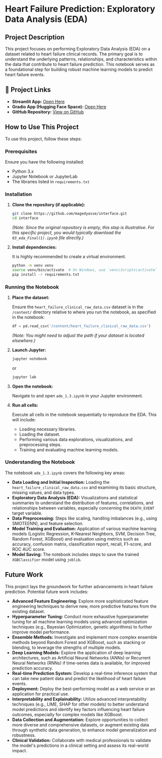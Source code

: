 # Heart Failure Prediction: Exploratory Data Analysis (EDA)

## Project Description

This project focuses on performing Exploratory Data Analysis (EDA) on a dataset related to heart failure clinical records. The primary goal is to understand the underlying patterns, relationships, and characteristics within the data that contribute to heart failure prediction. This notebook serves as a foundational step for building robust machine learning models to predict heart failure events.


## 🔗 Project Links
- **Streamlit App:** [Open Here](https://magedyasse-interface-appsteamlitapp-o4usvy.streamlit.app/)
- **Gradio App (Hugging Face Space):** [Open Here](https://huggingface.co/spaces/MagedAi/Heart_Failure_Prediction_ML)
- **GitHub Repository:** [View on GitHub](https://github.com/magedyasse/interface)

## How to Use This Project

To use this project, follow these steps:

### Prerequisites

Ensure you have the following installed:

*   Python 3.x
*   Jupyter Notebook or JupyterLab
*   The libraries listed in `requirements.txt`

### Installation

1.  **Clone the repository (if applicable):**

    ```bash
    git clone https://github.com/magedyasse/interface.git
    cd interface
    ```

    *(Note: Since the original repository is empty, this step is illustrative. For this specific project, you would typically download the `03_eda_Final(1).ipynb` file directly.)*

2.  **Install dependencies:**

    It is highly recommended to create a virtual environment.

    ```bash
    python -m venv venv
    source venv/bin/activate  # On Windows, use `venv\Scripts\activate`
    pip install -r requirements.txt
    ```

### Running the Notebook

1.  **Place the dataset:**

    Ensure the `heart_failure_clinical_raw_data.csv` dataset is in the `/content/` directory relative to where you run the notebook, as specified in the notebook:

    ```python
    df = pd.read_csv('/content/heart_failure_clinical_raw_data.csv')
    ```

    *(Note: You might need to adjust the path if your dataset is located elsewhere.)*

2.  **Launch Jupyter:**

    ```bash
    jupyter notebook
    ```
    or
    ```bash
    jupyter lab
    ```

3.  **Open the notebook:**

    Navigate to and open `ade_1.3.ipynb` in your Jupyter environment.

4.  **Run all cells:**

    Execute all cells in the notebook sequentially to reproduce the EDA. This will include:
    *   Loading necessary libraries.
    *   Loading the dataset.
    *   Performing various data explorations, visualizations, and preprocessing steps.
    *   Training and evaluating machine learning models.

### Understanding the Notebook

The notebook `ade_1.3.ipynb` covers the following key areas:

*   **Data Loading and Initial Inspection:** Loading the `heart_failure_clinical_raw_data.csv` and examining its basic structure, missing values, and data types.
*   **Exploratory Data Analysis (EDA):** Visualizations and statistical summaries to understand the distribution of features, correlations, and relationships between variables, especially concerning the `DEATH_EVENT` target variable.
*   **Data Preprocessing:** Steps like scaling, handling imbalances (e.g., using SMOTEENN), and feature selection.
*   **Model Training and Evaluation:** Application of various machine learning models (Logistic Regression, K-Nearest Neighbors, SVM, Decision Tree, Random Forest, XGBoost) and evaluation using metrics such as accuracy, confusion matrix, classification report, recall, F1-score, and ROC AUC score.
*   **Model Saving:** The notebook includes steps to save the trained `XGBClassifier` model using `joblib`.




## Future Work

This project lays the groundwork for further advancements in heart failure prediction. Potential future work includes:

*   **Advanced Feature Engineering:** Explore more sophisticated feature engineering techniques to derive new, more predictive features from the existing dataset.
*   **Hyperparameter Tuning:** Conduct more exhaustive hyperparameter tuning for all machine learning models using advanced optimization techniques (e.g., Bayesian Optimization, genetic algorithms) to further improve model performance.
*   **Ensemble Methods:** Investigate and implement more complex ensemble methods beyond Random Forest and XGBoost, such as stacking or blending, to leverage the strengths of multiple models.
*   **Deep Learning Models:** Explore the application of deep learning architectures, such as Artificial Neural Networks (ANNs) or Recurrent Neural Networks (RNNs) if time-series data is available, for improved prediction accuracy.
*   **Real-time Prediction System:** Develop a real-time inference system that can take new patient data and predict the likelihood of heart failure events.
*   **Deployment:** Deploy the best-performing model as a web service or an application for practical use.
*   **Interpretability and Explainability:** Utilize advanced interpretability techniques (e.g., LIME, SHAP for other models) to better understand model predictions and identify key factors influencing heart failure outcomes, especially for complex models like XGBoost.
*   **Data Collection and Augmentation:** Explore opportunities to collect more diverse and comprehensive datasets, or augment existing data through synthetic data generation, to enhance model generalization and robustness.
*   **Clinical Validation:** Collaborate with medical professionals to validate the model's predictions in a clinical setting and assess its real-world impact.





